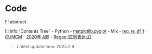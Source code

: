 # Code

!!! abstract
		

!!! info "Contents Tree"
    - Python
        - [matplotlib.pyplot](Python/matplotlib.pyplot/1.md)
        - Mix
            - [req_re_df_1](Python/Mix/req_re_df_250209.md)
    - [CUMCM](CUMCM/index.md)
        - [2020年 A题](CUMCM/20A.md)
    - [Regex (正则表达式)](Regex.md)


>Latest update time: 2025.2.9
